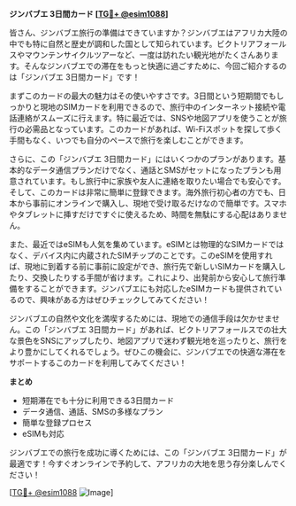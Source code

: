 **ジンバブエ 3日間カード [[TG💪+ @esim1088](https://t.me/s/esim1088)]**

皆さん、ジンバブエ旅行の準備はできていますか？ジンバブエはアフリカ大陸の中でも特に自然と歴史が調和した国として知られています。ビクトリアフォールスやマウンテンサイクルツアーなど、一度は訪れたい観光地がたくさんあります。そんなジンバブエでの滞在をもっと快適に過ごすために、今回ご紹介するのは「ジンバブエ 3日間カード」です！

まずこのカードの最大の魅力はその使いやすさです。3日間という短期間でもしっかりと現地のSIMカードを利用できるので、旅行中のインターネット接続や電話連絡がスムーズに行えます。特に最近では、SNSや地図アプリを使うことが旅行の必需品となっています。このカードがあれば、Wi-Fiスポットを探して歩く手間もなく、いつでも自分のペースで旅行を楽しむことができます。

さらに、この「ジンバブエ 3日間カード」にはいくつかのプランがあります。基本的なデータ通信プランだけでなく、通話とSMSがセットになったプランも用意されています。もし旅行中に家族や友人に連絡を取りたい場合でも安心です。そして、このカードは非常に簡単に登録できます。海外旅行初心者の方でも、日本から事前にオンラインで購入し、現地で受け取るだけなので簡単です。スマホやタブレットに挿すだけですぐに使えるため、時間を無駄にする心配はありません。

また、最近ではeSIMも人気を集めています。eSIMとは物理的なSIMカードではなく、デバイス内に内蔵されたSIMチップのことです。このeSIMを使用すれば、現地に到着する前に事前に設定ができ、旅行先で新しいSIMカードを購入したり、交換したりする手間が省けます。これにより、出発前から安心して旅行準備をすることができます。ジンバブエにも対応したeSIMカードも提供されているので、興味がある方はぜひチェックしてみてください！

ジンバブエの自然や文化を満喫するためには、現地での通信手段は欠かせません。この「ジンバブエ 3日間カード」があれば、ビクトリアフォールスでの壮大な景色をSNSにアップしたり、地図アプリで迷わず観光地を巡ったりと、旅行をより豊かにしてくれるでしょう。ぜひこの機会に、ジンバブエでの快適な滞在をサポートするこのカードを利用してみてください！

**まとめ**
- 短期滞在でも十分に利用できる3日間カード
- データ通信、通話、SMSの多様なプラン
- 簡単な登録プロセス
- eSIMも対応

ジンバブエでの旅行を成功に導くためには、この「ジンバブエ 3日間カード」が最適です！今すぐオンラインで予約して、アフリカの大地を思う存分楽しんでください！

[[TG💪+ @esim1088](https://t.me/s/esim1088) ![Image](https://i.postimg.cc/Y0z9fWf4/image.png)]